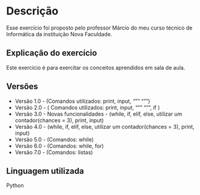 # Descrição
Esse exercício foi proposto pelo professor Márcio do meu curso técnico de Informática da instituição Nova Faculdade.

## Explicação do exercício
Este exercício é para exercitar os conceitos aprendidos em sala de aula. 

## Versões
<ul>
    <li>Versão 1.0 - (Comandos utilizados: print, input, “””  “””)</li>
    <li>Versão 2.0 - ( Comandos utilizados: print, input, “”” “””, if )</li>
    <li>Versão 3.0 - Novas funcionalidades - (while, if, elif, else, utilizar um contador(chances = 3), print, input)</li>
    <li>Versão 4.0 -  (while, if, elif, else, utilizar um contador(chances = 3), print, input)</li>
    <li>Versão 5.0 - (Comandos: while)</li>
    <li>Versão 6.0 - (Comandos: while, for)</li>
    <li>Versão 7.0 - (Comandos: listas)</li>
</ul>

## Linguagem utilizada
Python
